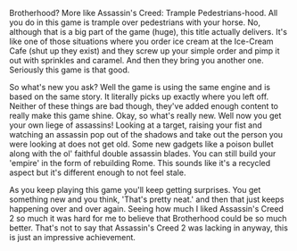 

Brotherhood? More like Assassin's Creed: Trample Pedestrians-hood. All you do in this game is trample over pedestrians with your horse. No, although that is a big part of the game (huge), this title actually delivers. It's like one of those situations where you order ice cream at the Ice-Cream Cafe (shut up they exist) and they screw up your simple order and pimp it out with sprinkles and caramel. And then they bring you another one. Seriously this game is that good.



So what's new you ask? Well the game is using the same engine and is based on the same story. It literally picks up exactly where you left off. Neither of these things are bad though, they've added enough content to really make this game shine. Okay, so what's really new. Well now you get your own liege of assassins! Looking at a target, raising your fist and watching an assassin pop out of the shadows and take out the person you were looking at does not get old. Some new gadgets like a poison bullet along with the ol' faithful double assassin blades. You can still build your 'empire' in the form of rebuilding Rome. This sounds like it's a recycled aspect but it's different enough to not feel stale.



As you keep playing this game you'll keep getting surprises. You get something new and you think, 'That's pretty neat.' and then that just keeps happening over and over again. Seeing how much I liked Assassin's Creed 2 so much it was hard for me to believe that Brotherhood could be so much better. That's not to say that Assassin's Creed 2 was lacking in anyway, this is just an impressive achievement.




